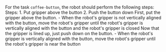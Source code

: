 For the task `coffee-button`, the robot should perform the following steps:
    Steps:  1. Put gripper above the button  2. Push the button down
    First, put the gripper above the button.
    - When the robot's gripper is not vertically aligned with the button, move the robot's gripper until the robot's gripper is vertically aligned with the button and the robot's gripper is closed
    Now that the gripper is lined up, just push down on the button.
    - When the robot's gripper is vertically aligned with the button, move the robot's gripper until the robot's gripper is near the button